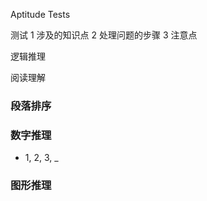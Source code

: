 Aptitude Tests




测试
1 涉及的知识点
2 处理问题的步骤
3 注意点


逻辑推理





阅读理解


### 段落排序


### 数字推理

+ 1, 2, 3, _

### 图形推理



